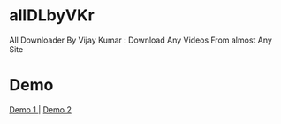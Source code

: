 # allDLbyVKr
All Downloader By Vijay Kumar : Download Any Videos From almost Any Site

# Demo
<a href="http://vijaykumar.ml">Demo 1 </a> | 
<a href="https://alldlbyvkr.herokuapp.com">Demo 2 </a>
